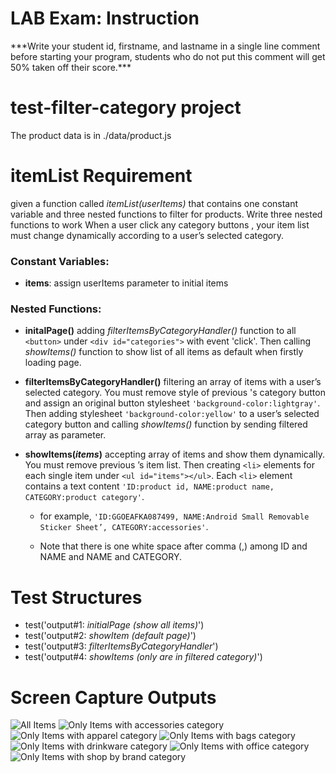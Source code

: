 # LAB Exam: Instruction

\*\*\*Write your student id, firstname, and lastname in a single line comment before starting your program, students who do not put this comment will get 50% taken off their score.\*\*\*

# test-filter-category project

The product data is in ./data/product.js

# itemList Requirement

given a function called _itemList(userItems)_ that contains one constant variable and three nested functions to filter for products. Write three nested functions to work When a user click any category buttons , your item list must change dynamically according to a user’s selected category.

### Constant Variables:

- **items**: assign userItems parameter to initial items

### Nested Functions:

- **initalPage()** adding _filterItemsByCategoryHandler()_ function to all `<button>` under `<div id="categories">` with event 'click'. Then calling _showItems()_ function to show list of all items as default when firstly loading page.

- **filterItemsByCategoryHandler()** filtering an array of items with a user’s selected category. You must remove style of previous 's category button and assign an original button stylesheet `'background-color:lightgray'`. Then adding stylesheet `'background-color:yellow'` to a user’s selected category button and calling _showItems()_ function by sending filtered array as parameter.

- **showItems(_items_)** accepting array of items and show them dynamically. You must remove previous ’s item list. Then creating `<li>` elements for each single item under `<ul id="items"></ul>`. Each `<li>` element contains a text content `'ID:product id, NAME:product name, CATEGORY:product category'`.

  - for example, `'ID:GGOEAFKA087499, NAME:Android Small Removable Sticker Sheet’, CATEGORY:accessories'`.

  - Note that there is one white space after comma (,) among ID and NAME and NAME and CATEGORY.

# Test Structures

- test('output#1: _initialPage (show all items)_')
- test('output#2: _showItem (default page)_')
- test('output#3: _filterItemsByCategoryHandler_')
- test('output#4: _showItems (only are in filtered category)_')

# Screen Capture Outputs

![All Items](/assets/images/output1.JPG)
![Only Items with accessories category](/assets/images/output2.JPG)
![Only Items with apparel category](/assets/images/output3.JPG)
![Only Items with bags category](/assets/images/output4.JPG)
![Only Items with drinkware category](/assets/images/output5.JPG)
![Only Items with office category](/assets/images/output6.JPG)
![Only Items with shop by brand category](/assets/images/output7.JPG)
